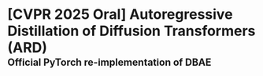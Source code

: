 # [CVPR 2025 Oral] Autoregressive Distillation of Diffusion Transformers (ARD) <br><sub><sub>Official PyTorch re-implementation of DBAE </sub></sub>
